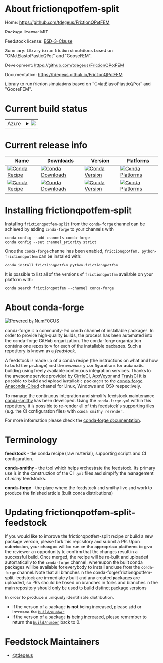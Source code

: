 About frictionqpotfem-split
===========================

Home: https://github.com/tdegeus/FrictionQPotFEM

Package license: MIT

Feedstock license: [BSD-3-Clause](https://github.com/conda-forge/frictionqpotfem-feedstock/blob/master/LICENSE.txt)

Summary: Library to run friction simulations based on "GMatElastoPlasticQPot" and "GooseFEM".

Development: https://github.com/tdegeus/FrictionQPotFEM

Documentation: https://tdegeus.github.io/FrictionQPotFEM

Library to run friction simulations based on "GMatElastoPlasticQPot" and "GooseFEM".

Current build status
====================


<table>
    
  <tr>
    <td>Azure</td>
    <td>
      <details>
        <summary>
          <a href="https://dev.azure.com/conda-forge/feedstock-builds/_build/latest?definitionId=10953&branchName=master">
            <img src="https://dev.azure.com/conda-forge/feedstock-builds/_apis/build/status/frictionqpotfem-feedstock?branchName=master">
          </a>
        </summary>
        <table>
          <thead><tr><th>Variant</th><th>Status</th></tr></thead>
          <tbody><tr>
              <td>linux_64</td>
              <td>
                <a href="https://dev.azure.com/conda-forge/feedstock-builds/_build/latest?definitionId=10953&branchName=master">
                  <img src="https://dev.azure.com/conda-forge/feedstock-builds/_apis/build/status/frictionqpotfem-feedstock?branchName=master&jobName=linux&configuration=linux_64_" alt="variant">
                </a>
              </td>
            </tr><tr>
              <td>osx_64</td>
              <td>
                <a href="https://dev.azure.com/conda-forge/feedstock-builds/_build/latest?definitionId=10953&branchName=master">
                  <img src="https://dev.azure.com/conda-forge/feedstock-builds/_apis/build/status/frictionqpotfem-feedstock?branchName=master&jobName=osx&configuration=osx_64_" alt="variant">
                </a>
              </td>
            </tr><tr>
              <td>osx_arm64</td>
              <td>
                <a href="https://dev.azure.com/conda-forge/feedstock-builds/_build/latest?definitionId=10953&branchName=master">
                  <img src="https://dev.azure.com/conda-forge/feedstock-builds/_apis/build/status/frictionqpotfem-feedstock?branchName=master&jobName=osx&configuration=osx_arm64_" alt="variant">
                </a>
              </td>
            </tr><tr>
              <td>win_64</td>
              <td>
                <a href="https://dev.azure.com/conda-forge/feedstock-builds/_build/latest?definitionId=10953&branchName=master">
                  <img src="https://dev.azure.com/conda-forge/feedstock-builds/_apis/build/status/frictionqpotfem-feedstock?branchName=master&jobName=win&configuration=win_64_" alt="variant">
                </a>
              </td>
            </tr>
          </tbody>
        </table>
      </details>
    </td>
  </tr>
</table>

Current release info
====================

| Name | Downloads | Version | Platforms |
| --- | --- | --- | --- |
| [![Conda Recipe](https://img.shields.io/badge/recipe-frictionqpotfem-green.svg)](https://anaconda.org/conda-forge/frictionqpotfem) | [![Conda Downloads](https://img.shields.io/conda/dn/conda-forge/frictionqpotfem.svg)](https://anaconda.org/conda-forge/frictionqpotfem) | [![Conda Version](https://img.shields.io/conda/vn/conda-forge/frictionqpotfem.svg)](https://anaconda.org/conda-forge/frictionqpotfem) | [![Conda Platforms](https://img.shields.io/conda/pn/conda-forge/frictionqpotfem.svg)](https://anaconda.org/conda-forge/frictionqpotfem) |
| [![Conda Recipe](https://img.shields.io/badge/recipe-python--frictionqpotfem-green.svg)](https://anaconda.org/conda-forge/python-frictionqpotfem) | [![Conda Downloads](https://img.shields.io/conda/dn/conda-forge/python-frictionqpotfem.svg)](https://anaconda.org/conda-forge/python-frictionqpotfem) | [![Conda Version](https://img.shields.io/conda/vn/conda-forge/python-frictionqpotfem.svg)](https://anaconda.org/conda-forge/python-frictionqpotfem) | [![Conda Platforms](https://img.shields.io/conda/pn/conda-forge/python-frictionqpotfem.svg)](https://anaconda.org/conda-forge/python-frictionqpotfem) |

Installing frictionqpotfem-split
================================

Installing `frictionqpotfem-split` from the `conda-forge` channel can be achieved by adding `conda-forge` to your channels with:

```
conda config --add channels conda-forge
conda config --set channel_priority strict
```

Once the `conda-forge` channel has been enabled, `frictionqpotfem, python-frictionqpotfem` can be installed with:

```
conda install frictionqpotfem python-frictionqpotfem
```

It is possible to list all of the versions of `frictionqpotfem` available on your platform with:

```
conda search frictionqpotfem --channel conda-forge
```


About conda-forge
=================

[![Powered by
NumFOCUS](https://img.shields.io/badge/powered%20by-NumFOCUS-orange.svg?style=flat&colorA=E1523D&colorB=007D8A)](https://numfocus.org)

conda-forge is a community-led conda channel of installable packages.
In order to provide high-quality builds, the process has been automated into the
conda-forge GitHub organization. The conda-forge organization contains one repository
for each of the installable packages. Such a repository is known as a *feedstock*.

A feedstock is made up of a conda recipe (the instructions on what and how to build
the package) and the necessary configurations for automatic building using freely
available continuous integration services. Thanks to the awesome service provided by
[CircleCI](https://circleci.com/), [AppVeyor](https://www.appveyor.com/)
and [TravisCI](https://travis-ci.com/) it is possible to build and upload installable
packages to the [conda-forge](https://anaconda.org/conda-forge)
[Anaconda-Cloud](https://anaconda.org/) channel for Linux, Windows and OSX respectively.

To manage the continuous integration and simplify feedstock maintenance
[conda-smithy](https://github.com/conda-forge/conda-smithy) has been developed.
Using the ``conda-forge.yml`` within this repository, it is possible to re-render all of
this feedstock's supporting files (e.g. the CI configuration files) with ``conda smithy rerender``.

For more information please check the [conda-forge documentation](https://conda-forge.org/docs/).

Terminology
===========

**feedstock** - the conda recipe (raw material), supporting scripts and CI configuration.

**conda-smithy** - the tool which helps orchestrate the feedstock.
                   Its primary use is in the construction of the CI ``.yml`` files
                   and simplify the management of *many* feedstocks.

**conda-forge** - the place where the feedstock and smithy live and work to
                  produce the finished article (built conda distributions)


Updating frictionqpotfem-split-feedstock
========================================

If you would like to improve the frictionqpotfem-split recipe or build a new
package version, please fork this repository and submit a PR. Upon submission,
your changes will be run on the appropriate platforms to give the reviewer an
opportunity to confirm that the changes result in a successful build. Once
merged, the recipe will be re-built and uploaded automatically to the
`conda-forge` channel, whereupon the built conda packages will be available for
everybody to install and use from the `conda-forge` channel.
Note that all branches in the conda-forge/frictionqpotfem-split-feedstock are
immediately built and any created packages are uploaded, so PRs should be based
on branches in forks and branches in the main repository should only be used to
build distinct package versions.

In order to produce a uniquely identifiable distribution:
 * If the version of a package **is not** being increased, please add or increase
   the [``build/number``](https://docs.conda.io/projects/conda-build/en/latest/resources/define-metadata.html#build-number-and-string).
 * If the version of a package **is** being increased, please remember to return
   the [``build/number``](https://docs.conda.io/projects/conda-build/en/latest/resources/define-metadata.html#build-number-and-string)
   back to 0.

Feedstock Maintainers
=====================

* [@tdegeus](https://github.com/tdegeus/)


<!-- dummy commit to enable rerendering -->


